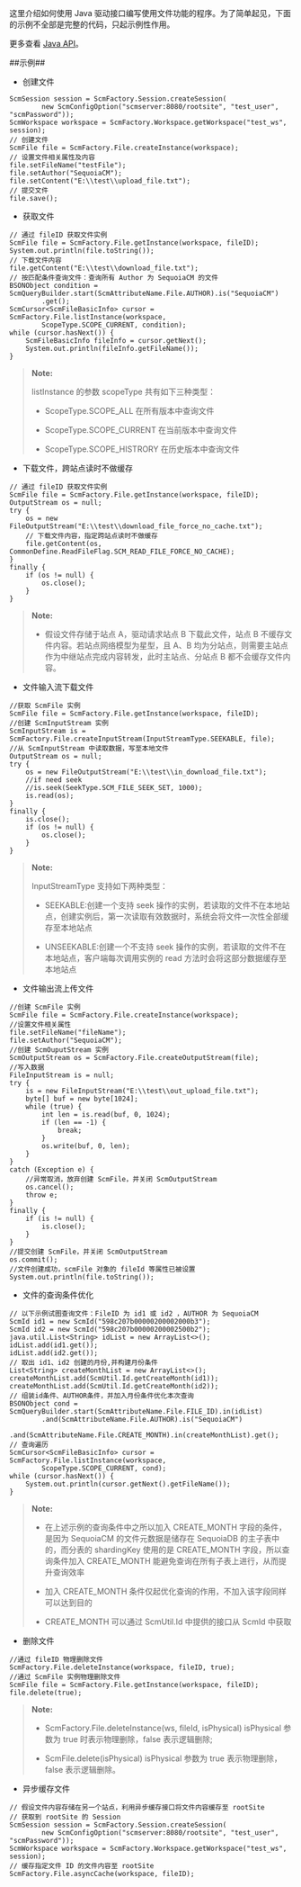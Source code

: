 这里介绍如何使用 Java 驱动接口编写使用文件功能的程序。为了简单起见，下面的示例不全部是完整的代码，只起示例性作用。
    
更多查看 [Java API][java_api]。

##示例##

* 创建文件

```lang-javascript 
ScmSession session = ScmFactory.Session.createSession(
        new ScmConfigOption("scmserver:8080/rootsite", "test_user", "scmPassword"));
ScmWorkspace workspace = ScmFactory.Workspace.getWorkspace("test_ws", session);
// 创建文件
ScmFile file = ScmFactory.File.createInstance(workspace);
// 设置文件相关属性及内容
file.setFileName("testFile");
file.setAuthor("SequoiaCM");
file.setContent("E:\\test\\upload_file.txt");
// 提交文件
file.save();
```

* 获取文件

```lang-javascript 
// 通过 fileID 获取文件实例
ScmFile file = ScmFactory.File.getInstance(workspace, fileID);
System.out.println(file.toString());
// 下载文件内容
file.getContent("E:\\test\\download_file.txt");
// 按匹配条件查询文件：查询所有 Author 为 SequoiaCM 的文件
BSONObject condition = ScmQueryBuilder.start(ScmAttributeName.File.AUTHOR).is("SequoiaCM")
        .get();
ScmCursor<ScmFileBasicInfo> cursor = ScmFactory.File.listInstance(workspace,
        ScopeType.SCOPE_CURRENT, condition);
while (cursor.hasNext()) {
    ScmFileBasicInfo fileInfo = cursor.getNext();
    System.out.println(fileInfo.getFileName());
}
```
>  **Note:**
> 
>  listInstance 的参数 scopeType 共有如下三种类型：
> 
>  * ScopeType.SCOPE_ALL  在所有版本中查询文件
> 
>  * ScopeType.SCOPE_CURRENT 在当前版本中查询文件
> 
>  * ScopeType.SCOPE_HISTRORY 在历史版本中查询文件 

*	下载文件，跨站点读时不做缓存

```lang-javascript 
// 通过 fileID 获取文件实例
ScmFile file = ScmFactory.File.getInstance(workspace, fileID);
OutputStream os = null;
try {
    os = new FileOutputStream("E:\\test\\download_file_force_no_cache.txt");
    // 下载文件内容，指定跨站点读时不做缓存
    file.getContent(os, CommonDefine.ReadFileFlag.SCM_READ_FILE_FORCE_NO_CACHE);
}
finally {
    if (os != null) {
        os.close();
    }
}
```

> **Note:**
>
> * 假设文件存储于站点 A，驱动请求站点 B 下载此文件，站点 B 不缓存文件内容。若站点网络模型为星型，且 A、B 均为分站点，则需要主站点作为中继站点完成内容转发，此时主站点、分站点 B 都不会缓存文件内容。

*	文件输入流下载文件

```lang-javascript
//获取 ScmFile 实例
ScmFile file = ScmFactory.File.getInstance(workspace, fileID);
//创建 ScmInputStream 实例
ScmInputStream is = ScmFactory.File.createInputStream(InputStreamType.SEEKABLE, file);
//从 ScmInputStream 中读取数据，写至本地文件
OutputStream os = null;
try {
    os = new FileOutputStream("E:\\test\\in_download_file.txt");
    //if need seek
    //is.seek(SeekType.SCM_FILE_SEEK_SET, 1000);            
    is.read(os);
}
finally {
    is.close();
    if (os != null) {
        os.close();
    }
}
```
>**Note:**
> 
>  InputStreamType 支持如下两种类型：
> 
>  * SEEKABLE:创建一个支持 seek 操作的实例，若读取的文件不在本地站点，创建实例后，第一次读取有效数据时，系统会将文件一次性全部缓存至本地站点
> 
>  * UNSEEKABLE:创建一个不支持 seek 操作的实例，若读取的文件不在本地站点，客户端每次调用实例的 read 方法时会将这部分数据缓存至本地站点

*	文件输出流上传文件

```lang-javascript
//创建 ScmFile 实例
ScmFile file = ScmFactory.File.createInstance(workspace);
//设置文件相关属性
file.setFileName("fileName");
file.setAuthor("SequoiaCM");
//创建 ScmOuputStream 实例
ScmOutputStream os = ScmFactory.File.createOutputStream(file);
//写入数据
FileInputStream is = null;
try {
    is = new FileInputStream("E:\\test\\out_upload_file.txt");
    byte[] buf = new byte[1024];
    while (true) {
        int len = is.read(buf, 0, 1024);
        if (len == -1) {
            break;
        }
        os.write(buf, 0, len);
    }
}
catch (Exception e) {
    //异常取消，放弃创建 ScmFile，并关闭 ScmOutputStream 
    os.cancel();
    throw e;
}
finally {
    if (is != null) {
        is.close();
    }
}
//提交创建 ScmFile，并关闭 ScmOutputStream  
os.commit();
//文件创建成功，scmFile 对象的 fileId 等属性已被设置
System.out.println(file.toString());
```

* 文件的查询条件优化

```lang-javascript 
// 以下示例试图查询文件：FileID 为 id1 或 id2 ，AUTHOR 为 SequoiaCM
ScmId id1 = new ScmId("598c207b00000200002000b3");
ScmId id2 = new ScmId("598c207b00000200002500b2");
java.util.List<String> idList = new ArrayList<>();
idList.add(id1.get());
idList.add(id2.get());
// 取出 id1、id2 创建的月份,并构建月份条件
List<String> createMonthList = new ArrayList<>();
createMonthList.add(ScmUtil.Id.getCreateMonth(id1));
createMonthList.add(ScmUtil.Id.getCreateMonth(id2));
// 组装id条件、AUTHOR条件，并加入月份条件优化本次查询
BSONObject cond = ScmQueryBuilder.start(ScmAttributeName.File.FILE_ID).in(idList)
        .and(ScmAttributeName.File.AUTHOR).is("SequoiaCM")
        .and(ScmAttributeName.File.CREATE_MONTH).in(createMonthList).get();
// 查询遍历
ScmCursor<ScmFileBasicInfo> cursor = ScmFactory.File.listInstance(workspace,
        ScopeType.SCOPE_CURRENT, cond);
while (cursor.hasNext()) {
    System.out.println(cursor.getNext().getFileName());
}
```
>  **Note:**
> 
>  * 在上述示例的查询条件中之所以加入 CREATE_MONTH 字段的条件，是因为 SequoiaCM 的文件元数据是储存在 SequoiaDB 的主子表中的，而分表的 shardingKey 使用的是 CREATE_MONTH 字段，所以查询条件加入 CREATE_MONTH 能避免查询在所有子表上进行，从而提升查询效率
>
>  * 加入 CREATE_MONTH 条件仅起优化查询的作用，不加入该字段同样可以达到目的
>
>  * CREATE_MONTH 可以通过 ScmUtil.Id 中提供的接口从 ScmId 中获取

* 删除文件
	
```lang-javascript 
//通过 fileID 物理删除文件
ScmFactory.File.deleteInstance(workspace, fileID, true);
//通过 ScmFile 实例物理删除文件
ScmFile file = ScmFactory.File.getInstance(workspace, fileID);
file.delete(true);
```
>  **Note:**
>
>  * ScmFactory.File.deleteInstance(ws, fileId, isPhysical) isPhysical 参数为 true 时表示物理删除，false 表示逻辑删除;
>
>  * ScmFile.delete(isPhysical) isPhysical 参数为 true 表示物理删除，false 表示逻辑删除。

* 异步缓存文件
	
```lang-javascript 
// 假设文件内容存储在另一个站点，利用异步缓存接口将文件内容缓存至 rootSite
// 获取到 rootSite 的 Session
ScmSession session = ScmFactory.Session.createSession(
        new ScmConfigOption("scmserver:8080/rootsite", "test_user", "scmPassword"));
ScmWorkspace workspace = ScmFactory.Workspace.getWorkspace("test_ws", session);   
// 缓存指定文件 ID 的文件内容至 rootSite
ScmFactory.File.asyncCache(workspace, fileID);
```

[java_api]:api/java/html/index.html